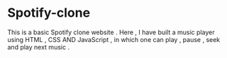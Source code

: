 # Spotify-clone
This is a basic Spotify clone website . 
Here , I have built a music player using HTML , CSS AND JavaScript , in which one can play , pause , seek and play next music  . 
